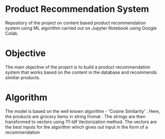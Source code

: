 # Product Recommendation System
  Repository of the project on content based product recommendation system using ML algorithm carried out on Jupyter Notebook using Google Colab.

# Objective
  The main objective of the project is to build a product recommendation system that works based on the content in      the database and recommends similiar products.

# Algorithm
  The model is based on the well known algorithm - 'Cosine Similarity' . Here, the products are grocery items in string fromat .
  The strings are then transformed to vectors using Tf-Idf Vectorization method. 
  The vectors are the best inputs for the algorithm which gives out input in the form of a recommendation

